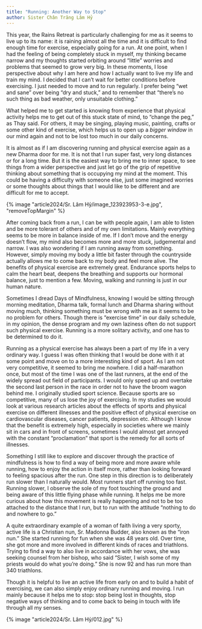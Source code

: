 ```yaml
---
title: "Running: Another Way to Stop"
author: Sister Chân Trăng Lâm Hỷ
---
```


This year, the Rains Retreat is particularly challenging for me as it seems to live up to its name: it is raining almost all the time and it is difficult to find enough time for exercise, especially going for a run. At one point, when I had the feeling of being completely stuck in myself, my thinking became narrow and my thoughts started orbiting around “little” worries and problems that seemed to grow very big. In these moments, I lose perspective about why I am here and how I actually want to live my life and train my mind. I decided that I can’t wait for better conditions before exercising. I just needed to move and to run regularly. I prefer being “wet and sane” over being “dry and stuck,” and to remember that “there’s no such thing as bad weather, only unsuitable clothing.”

What helped me to get started is knowing from experience that physical activity helps me to get out of this stuck state of mind, to “change the peg,” as Thay said. For others, it may be singing, playing music, painting, crafts or some other kind of exercise, which helps us to open up a *bigger window* in our mind again and not to be lost too much in our daily concerns.

It is almost as if I am discovering running and physical exercise again as a new Dharma door for me. It is not that I run super fast, very long distances or for a long time. But it is the easiest way to bring me to inner space, to see things from a wider perspective and just let go of the grip of repetitive thinking about something that is occupying my mind at the moment. This could be having a difficulty with someone else, just some imagined worries or some thoughts about things that I would like to be different and are difficult for me to accept.

{% image "article2024/Sr. Lâm Hỷ/image_123923953-3-e.jpg", "removeTopMargin" %}

After coming back from a run, I can be with people again, I am able to listen and be more tolerant of others and of my own limitations. Mainly everything seems to be more in balance inside of me. If I don’t move and the energy doesn’t flow, my mind also becomes more and more stuck, judgemental and narrow. I was also wondering if I am running away from something. However, simply moving my body a little bit faster through the countryside actually allows me to come back to my body and feel more alive. The benefits of physical exercise are extremely great. Endurance sports helps to calm the heart beat, deepens the breathing and supports our hormonal balance, just to mention a few. Moving, walking and running is just in our human nature.

Sometimes I dread Days of Mindfulness, knowing I would be sitting through morning meditation, Dharma talk, formal lunch and Dharma sharing without moving much, thinking something must be wrong with me as it seems to be no problem for others. Though there is “exercise time” in our daily schedule, in my opinion, the dense program and my own laziness often do not support such physical exercise. Running is a more solitary activity, and one has to be determined to do it.

Running as a physical exercise has always been a part of my life in a very ordinary way. I guess I was often thinking that I would be done with it at some point and move on to a more interesting kind of sport. As I am not very competitive, it seemed to bring me nowhere. I did a half-marathon once, but most of the time I was one of the last runners, at the end of the widely spread out field of participants. I would only speed up and overtake the second last person in the race in order not to have the broom wagon behind me. I originally studied sport science. Because sports are so competitive, many of us lose the joy of exercising. In my studies we would look at various research articles about the effects of sports and physical exercise on different illnesses and the positive effect of physical exercise on cardiovascular diseases, cancer patients, depression etc. Although I know that the benefit is extremely high, especially in societies where we mainly sit in cars and in front of screens, sometimes I would almost get annoyed with the constant “proclamation” that sport is the remedy for all sorts of illnesses.

Something I still like to explore and discover through the practice of mindfulness is how to find a way of being more and more aware while running, how to enjoy the action in itself more, rather than looking forward to feeling spacious after the run. One step in this direction is to deliberately run slower than I naturally would. Most runners start off running too fast. Running slower, I observe the sole of my foot touching the ground and being aware of this little flying phase while running. It helps me be more curious about how this movement is really happening and not to be too attached to the distance that I run, but to run with the attitude “nothing to do and nowhere to go.”

A quite extraordinary example of a woman of faith living a very sporty, active life is a Christian nun, Sr. Madonna Budder, also known as the “iron nun.” She started running for fun when she was 48 years old. Over time, she got more and more involved in different kinds of races and triathlons. Trying to find a way to also live in accordance with her vows, she was seeking counsel from her bishop, who said “Sister, I wish some of my priests would do what you’re doing.” She is now 92 and has run more than 340 triathlons.

<!-- <span class="note" href="http://www.triathloninspires.com/iron-nun-madonna-budder">triathloninspires.com/iron-nun-madonna-budder/</span> -->

Though it is helpful to live an active life from early on and to build a habit of exercising, we can also simply enjoy ordinary running and moving. I run mainly because it helps me to stop: stop being lost in thoughts, stop negative ways of thinking and to come back to being in touch with life through all my senses.

<div class="article-end"></div>

{% image "article2024/Sr. Lâm Hỷ/012.jpg" %}